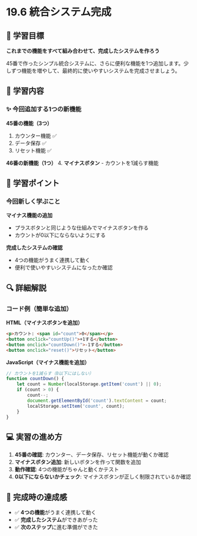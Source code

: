 # 19.6 統合システム完成

## 🎯 学習目標

**これまでの機能をすべて組み合わせて、完成したシステムを作ろう**

45番で作ったシンプル統合システムに、さらに便利な機能を1つ追加します。少しずつ機能を増やして、最終的に使いやすいシステムを完成させましょう。

## 📖 学習内容

### ✨ 今回追加する1つの新機能

**45番の機能（3つ）**
1. カウンター機能 ✅
2. データ保存 ✅
3. リセット機能 ✅

**46番の新機能（1つ）**
4. **マイナスボタン** - カウントを1減らす機能

## 📝 学習ポイント

### 今回新しく学ぶこと

**マイナス機能の追加**
- プラスボタンと同じような仕組みでマイナスボタンを作る
- カウントが0以下にならないようにする

**完成したシステムの確認**
- 4つの機能がうまく連携して動く
- 便利で使いやすいシステムになったか確認

## 🔍 詳細解説

### コード例（簡単な追加）

**HTML（マイナスボタンを追加）**
```html
<p>カウント: <span id="count">0</span></p>
<button onclick="countUp()">+1する</button>
<button onclick="countDown()">-1する</button>
<button onclick="reset()">リセット</button>
```

**JavaScript（マイナス機能を追加）**
```javascript
// カウントを1減らす（0以下にはしない）
function countDown() {
    let count = Number(localStorage.getItem('count') || 0);
    if (count > 0) {
        count--;
        document.getElementById('count').textContent = count;
        localStorage.setItem('count', count);
    }
}
```

## 💻 実習の進め方

1. **45番の確認**: カウンター、データ保存、リセット機能が動くか確認
2. **マイナスボタン追加**: 新しいボタンを作って関数を追加
3. **動作確認**: 4つの機能がちゃんと動くかテスト
4. **0以下にならないかチェック**: マイナスボタンが正しく制限されているか確認

## 🎉 完成時の達成感

- ✅ **4つの機能**がうまく連携して動く
- ✅ **完成したシステム**ができあがった
- ✅ **次のステップ**に進む準備ができた